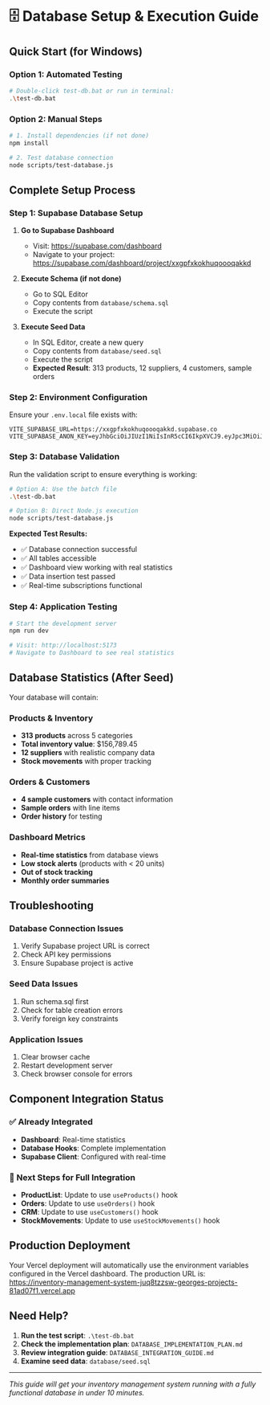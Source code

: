 # 🗄️ Database Setup & Execution Guide

## Quick Start (for Windows)

### Option 1: Automated Testing
```bash
# Double-click test-db.bat or run in terminal:
.\test-db.bat
```

### Option 2: Manual Steps
```bash
# 1. Install dependencies (if not done)
npm install

# 2. Test database connection
node scripts/test-database.js
```

## Complete Setup Process

### Step 1: Supabase Database Setup

1. **Go to Supabase Dashboard**
   - Visit: https://supabase.com/dashboard
   - Navigate to your project: https://supabase.com/dashboard/project/xxgpfxkokhuqoooqakkd

2. **Execute Schema (if not done)**
   - Go to SQL Editor
   - Copy contents from `database/schema.sql`
   - Execute the script

3. **Execute Seed Data**
   - In SQL Editor, create a new query
   - Copy contents from `database/seed.sql`
   - Execute the script
   - **Expected Result**: 313 products, 12 suppliers, 4 customers, sample orders

### Step 2: Environment Configuration

Ensure your `.env.local` file exists with:
```env
VITE_SUPABASE_URL=https://xxgpfxkokhuqoooqakkd.supabase.co
VITE_SUPABASE_ANON_KEY=eyJhbGciOiJIUzI1NiIsInR5cCI6IkpXVCJ9.eyJpc3MiOiJzdXBhYmFzZSIsInJlZiI6Inh4Z3BmeGtva2h1cW9vb3Fha2tkIiwicm9sZSI6ImFub24iLCJpYXQiOjE3NTk2NjczNTEsImV4cCI6MjA3NTI0MzM1MX0.T9AmS12oaTWimda83HmaxBEEQLpbHcTH4QeWAggA_iU
```

### Step 3: Database Validation

Run the validation script to ensure everything is working:

```bash
# Option A: Use the batch file
.\test-db.bat

# Option B: Direct Node.js execution
node scripts/test-database.js
```

**Expected Test Results:**
- ✅ Database connection successful
- ✅ All tables accessible
- ✅ Dashboard view working with real statistics
- ✅ Data insertion test passed
- ✅ Real-time subscriptions functional

### Step 4: Application Testing

```bash
# Start the development server
npm run dev

# Visit: http://localhost:5173
# Navigate to Dashboard to see real statistics
```

## Database Statistics (After Seed)

Your database will contain:

### Products & Inventory
- **313 products** across 5 categories
- **Total inventory value**: $156,789.45
- **12 suppliers** with realistic company data
- **Stock movements** with proper tracking

### Orders & Customers
- **4 sample customers** with contact information
- **Sample orders** with line items
- **Order history** for testing

### Dashboard Metrics
- **Real-time statistics** from database views
- **Low stock alerts** (products with < 20 units)
- **Out of stock tracking**
- **Monthly order summaries**

## Troubleshooting

### Database Connection Issues
1. Verify Supabase project URL is correct
2. Check API key permissions
3. Ensure Supabase project is active

### Seed Data Issues
1. Run schema.sql first
2. Check for table creation errors
3. Verify foreign key constraints

### Application Issues
1. Clear browser cache
2. Restart development server
3. Check browser console for errors

## Component Integration Status

### ✅ Already Integrated
- **Dashboard**: Real-time statistics
- **Database Hooks**: Complete implementation
- **Supabase Client**: Configured with real-time

### 🔄 Next Steps for Full Integration
- **ProductList**: Update to use `useProducts()` hook
- **Orders**: Update to use `useOrders()` hook  
- **CRM**: Update to use `useCustomers()` hook
- **StockMovements**: Update to use `useStockMovements()` hook

## Production Deployment

Your Vercel deployment will automatically use the environment variables configured in the Vercel dashboard. The production URL is:
https://inventory-management-system-juq8tzzsw-georges-projects-81ad07f1.vercel.app

## Need Help?

1. **Run the test script**: `.\test-db.bat`
2. **Check the implementation plan**: `DATABASE_IMPLEMENTATION_PLAN.md`
3. **Review integration guide**: `DATABASE_INTEGRATION_GUIDE.md`
4. **Examine seed data**: `database/seed.sql`

---

*This guide will get your inventory management system running with a fully functional database in under 10 minutes.*
